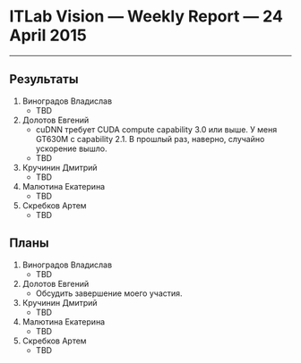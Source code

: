 # ITLab Vision — Weekly Report — 24 April 2015

----------------

## Результаты

  1. Виноградов Владислав
     - TBD
  1. Долотов Евгений
     - cuDNN требует CUDA compute capability 3.0 или выше. У меня GT630M с capability 2.1. В прошлый раз, наверно, случайно ускорение вышло.
     - TBD
  1. Кручинин Дмитрий
     - TBD
  1. Малютина Екатерина
     - TBD
  1. Скребков Артем
     - TBD

## Планы

  1. Виноградов Владислав
     - TBD
  1. Долотов Евгений
     - Обсудить завершение моего участия.
  1. Кручинин Дмитрий
     - TBD
  1. Малютина Екатерина
     - TBD
  1. Скребков Артем
     - TBD
